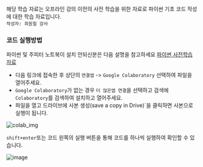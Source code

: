 해당 학습 자료는 오프라인 강의 이전의 사전 학습을 위한 자료로 파이썬 기초 코드 작성에 대한 학습 자료입니다.  
`작성자: 최원칠 강사`

### 코드 실행방법
파이썬 및 주피터 노트북이 설치 안되신분은 다음 설명을 참고하세요
[파이썬 사전학습 자료](https://colab.research.google.com/drive/1cv7emjbXkjZ3ulke_276wO_hh0CgRsvJ?usp=sharing)   
- 다음 링크에 접속한 후 상단의 `연결앱` -> `Google Colaboratory` 선택하여 파일을 열어주세요.
- `Google Colaboratory`가 없는 경우 `더 많은앱 연결`을 선택하고 검색에 `Colaboratory`를 검색하여 설치하고 열어주세요.
- 파일을 열고 드라이브에 사본 생성(save a copy in Drive)`을 클릭하면 사본으로 실행이 됩니다.

![colab_img](https://github.com/dnjsclf145/python-base-4dt/assets/78126706/887bc984-d60e-4373-a7c1-af4f123a86e5)

`shift+enter`또는 코드 왼쪽의 실행 버튼을 통해 코드를 하나씩 실행하여 확인할 수 있습니다.    

![image](https://github.com/dnjsclf145/python-base-4dt/assets/78126706/eabb27bd-5277-48d2-ac31-8645d3dcf8e4)
